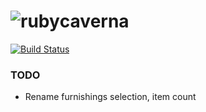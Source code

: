 # ![ruby](https://github.com/raphaelmeyer/caverna/raw/master/icon.png)caverna

[![Build Status](https://secure.travis-ci.org/raphaelmeyer/caverna.png?branch=master)](http://travis-ci.org/raphaelmeyer/caverna)

### TODO

* Rename furnishings selection, item count

